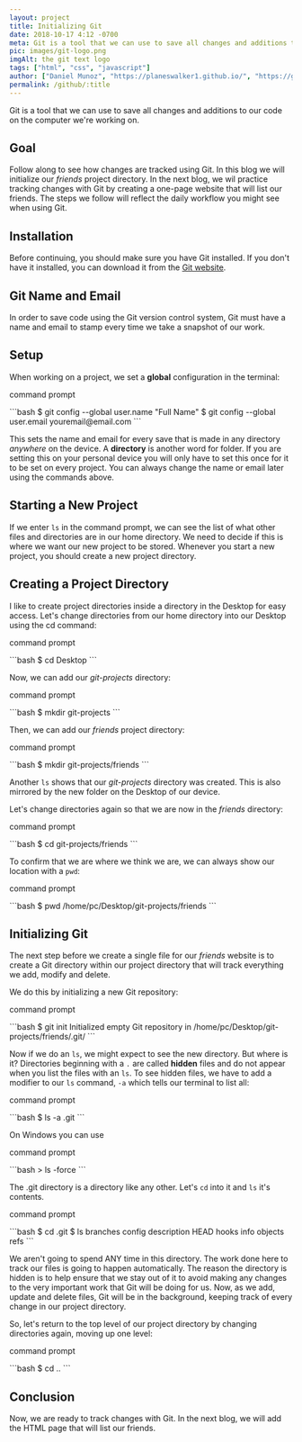 ```yaml
---
layout: project
title: Initializing Git
date: 2018-10-17 4:12 -0700
meta: Git is a tool that we can use to save all changes and additions to our code on the computer we're working on.
pic: images/git-logo.png
imgAlt: the git text logo
tags: ["html", "css", "javascript"]
author: ["Daniel Munoz", "https://planeswalker1.github.io/", "https://github.com/planeswalker1"]
permalink: /github/:title
---
```


Git is a tool that we can use to save all changes and additions to our code on the computer we're working on.

## Goal

Follow along to see how changes are tracked using Git. In this blog we will initialize our <em>friends</em> project directory. In the next blog, we wil practice tracking changes with Git by creating a one-page website that will list our friends. The steps we follow will reflect the daily workflow you might see when using Git.

## Installation

Before continuing, you should make sure you have Git installed. If you don't have it installed, you can download it from the <a href="https://git-scm.com/downloads">Git website</a>.

## Git Name and Email

In order to save code using the Git version control system, Git must have a name and email to stamp every time we take a snapshot of our work.

## Setup

When working on a project, we set a <strong>global</strong> configuration in the terminal:

<p class="highlight__file-desc">command prompt</p>
```bash
$ git config --global user.name "Full Name"
$ git config --global user.email youremail@email.com
```

This sets the name and email for every save that is made in any directory <em>anywhere</em> on the device. A <strong>directory</strong> is another word for folder. If you are setting this on your personal device you will only have to set this once for it to be set on every project. You can always change the name or email later using the commands above.

## Starting a New Project

If we enter <code class="highlight__code">ls</code> in the command prompt, we can see the list of what other files and directories are in our home directory. We need to decide if this is where we want our new project to be stored. Whenever you start a new project, you should create a new project directory.

## Creating a Project Directory

I like to create project directories inside a directory in the Desktop for easy access. Let's change directories from our home directory into our Desktop using the cd command:

<p class="highlight__file-desc">command prompt</p>
```bash
$ cd Desktop
```

Now, we can add our <em>git-projects</em> directory:

<p class="highlight__file-desc">command prompt</p>
```bash
$ mkdir git-projects
```

Then, we can add our <em>friends</em> project directory:

<p class="highlight__file-desc">command prompt</p>
```bash
$ mkdir git-projects/friends
```

Another <code class="highlight__code">ls</code> shows that our <em>git-projects</em> directory was created. This is also mirrored by the new folder on the Desktop of our device.

Let's change directories again so that we are now in the <em>friends</em> directory:

<p class="highlight__file-desc">command prompt</p>
```bash
$ cd git-projects/friends
```

To confirm that we are where we think we are, we can always show our location with a <code class="highlight__code">pwd</code>:

<p class="highlight__file-desc">command prompt</p>
```bash
$ pwd
/home/pc/Desktop/git-projects/friends
```

## Initializing Git

The next step before we create a single file for our <em>friends</em> website is to create a Git directory within our project directory that will track everything we add, modify and delete.

We do this by initializing a new Git repository:

<p class="highlight__file-desc">command prompt</p>
```bash
$ git init
Initialized empty Git repository in /home/pc/Desktop/git-projects/friends/.git/
```

Now if we do an <code class="highlight__code">ls</code>, we might expect to see the new directory. But where is it? Directories beginning with a <code class="higlight__code">.</code> are called <strong>hidden</strong> files and do not appear when you list the files with an <code class="higlight__code">ls</code>. To see hidden files, we have to add a modifier to our <code class="higlight__code">ls</code> command, <code class="higlight__code">-a</code> which tells our terminal to list all:

<p class="highlight__file-desc">command prompt</p>
```bash
$ ls -a
.git
```

On Windows you can use

<p class="highlight__file-desc">command prompt</p>
```bash
> ls -force
```

The .git directory is a directory like any other. Let's <code class="code">cd</code> into it and <code class="code">ls</code> it's contents.

<p class="highlight__file-desc">command prompt</p>
```bash
$ cd .git
$ ls
branches  config  description  HEAD  hooks  info  objects  refs
```

We aren't going to spend ANY time in this directory. The work done here to track our files is going to happen automatically. The reason the directory is hidden is to help ensure that we stay out of it to avoid making any changes to the very important work that Git will be doing for us. Now, as we add, update and delete files, Git will be in the background, keeping track of every change in our project directory.

So, let's return to the top level of our project directory by changing directories again, moving up one level:

<p class="highlight__file-desc">command prompt</p>
```bash
$ cd ..
```

## Conclusion

Now, we are ready to track changes with Git. In the next blog, we will add the HTML page that will list our friends.